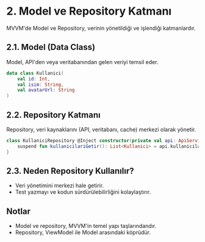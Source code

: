 # 2. Model ve Repository Katmanı

MVVM'de Model ve Repository, verinin yönetildiği ve işlendiği katmanlardır.

## 2.1. Model (Data Class)
Model, API'den veya veritabanından gelen veriyi temsil eder.
```kotlin
data class Kullanici(
    val id: Int,
    val isim: String,
    val avatarUrl: String
)
```

## 2.2. Repository Katmanı
Repository, veri kaynaklarını (API, veritabanı, cache) merkezi olarak yönetir.
```kotlin
class KullaniciRepository @Inject constructor(private val api: ApiService) {
    suspend fun kullanicilariGetir(): List<Kullanici> = api.kullanicilariGetir()
}
```

## 2.3. Neden Repository Kullanılır?
- Veri yönetimini merkezi hale getirir.
- Test yazmayı ve kodun sürdürülebilirliğini kolaylaştırır.

## Notlar
- Model ve repository, MVVM'in temel yapı taşlarındandır.
- Repository, ViewModel ile Model arasındaki köprüdür. 